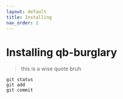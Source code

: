 ```yaml
---
layout: default
title: Installing
nav_order: 2
---
```


# Installing qb-burglary


> this is a wise quote bruh
```
git status
git add
git commit
```
